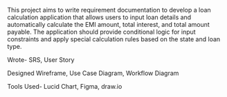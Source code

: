 This project aims to write requirement documentation to develop a loan calculation application that allows users to input loan details and automatically calculate the EMI amount, total interest, and total amount payable. The application should provide conditional logic for input constraints and apply special calculation rules based on the state and loan type. 

Wrote-	SRS, User Story

Designed Wireframe, Use Case Diagram, Workflow Diagram

Tools Used- Lucid Chart, Figma, draw.io
